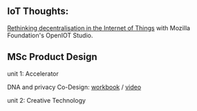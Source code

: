 ## IoT Thoughts:
[Rethinking decentralisation in the Internet of Things](thoughts/decentralisation.md)
with Mozilla Foundation's OpenIOT Studio.
	
## MSc Product Design		
unit 1: Accelerator

DNA and privacy Co-Design:
[workbook](https://docs.google.com/document/d/1SDKVdDS4p8GuT9t3ux6AL0m1s8A-1mW8HX7rP5zkBnw/edit?usp=sharing)
 / [video](https://youtu.be/o_xYVH7Z40o)

unit 2: Creative Technology 
